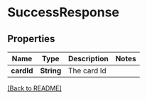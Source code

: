 # SuccessResponse

## Properties

| Name     | Type                   | Description | Notes                        |
| -------- | ---------------------- | ----------- | ---------------------------- |
| **cardId** | **String**           | The card Id |                              |

[[Back to README]](/README.md)